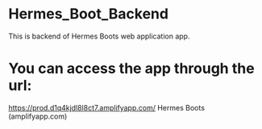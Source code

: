 # Hermes_Boot_Backend
This is backend of Hermes Boots web application app.

# You can access the app through the url:

https://prod.d1q4kjdl8l8ct7.amplifyapp.com/
Hermes Boots (amplifyapp.com)
